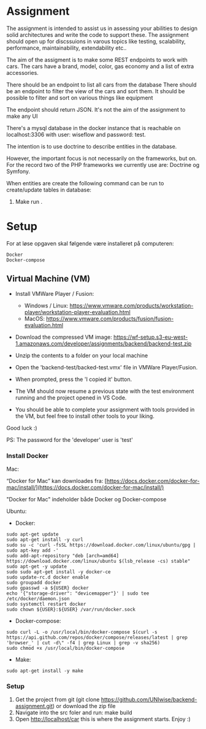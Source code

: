 # Assignment

The assignment is intended to assist us in assessing your abilities to design solid architectures and write the code to support these.
The assignment should open up for discssuions in varous topics like testing, scalability, performance, maintainability, extendability etc..


The aim of the assigment is to make some REST endpoints to work with cars.
The cars have a brand, model, color, gas economy and a list of extra accessories.

There should be an endpoint to list all cars from the database
There should be an endpoint to filter the view of the cars and sort them. 
It should be possible to filter and sort on various things like equipment

The endpoint should return JSON. It's not the aim of the assignment to make any UI


There's a mysql database in the docker instance that is reachable on localhost:3306 with user: wiseflow and password: test.

The intention is to use doctrine to describe entities in the database.

However, the important focus is not necessarily on the frameworks, but on. For the record two of the PHP frameworks we currently use are: Doctrine og Symfony. 



When entities are create the following command can be run to create/update tables in database:
1) Make run .


# Setup

For at løse opgaven skal følgende være installeret på computeren: 
```
Docker
Docker-compose
```

## Virtual Machine (VM)
* Install VMWare Player / Fusion:  
    * Windows / Linux: https://www.vmware.com/products/workstation-player/workstation-player-evaluation.html
    * MacOS: https://www.vmware.com/products/fusion/fusion-evaluation.html

* Download the compressed VM image: https://wf-setup.s3-eu-west-1.amazonaws.com/developer/assignments/backend/backend-test.zip

* Unzip the contents to a folder on your local machine

* Open the 'backend-test/backed-test.vmx' file in VMWare Player/Fusion.
* When prompted, press the 'I copied it' button.

* The VM should now resume a previous state with the test environment running and the project opened in VS Code.
* You should be able to complete your assignment with tools provided in the VM, but feel free to install other tools to your liking.

Good luck :)

PS: The password for the 'developer' user is 'test'

### Install Docker
Mac:

“Docker for Mac” kan downloades fra: 
[https://docs.docker.com/docker-for-mac/install/](https://docs.docker.com/docker-for-mac/install/)

"Docker for Mac" indeholder både Docker og Docker-compose 

Ubuntu: 

* Docker:  
```
sudo apt-get update
sudo apt-get install -y curl
sudo su -c 'curl -fsSL https://download.docker.com/linux/ubuntu/gpg | sudo apt-key add -'
sudo add-apt-repository "deb [arch=amd64] https://download.docker.com/linux/ubuntu $(lsb_release -cs) stable"
sudo apt-get -y update
sudo sudo apt-get install -y docker-ce
sudo update-rc.d docker enable
sudo groupadd docker
sudo gpasswd -a ${USER} docker
echo '{"storage-driver": "devicemapper"}' | sudo tee /etc/docker/daemon.json
sudo systemctl restart docker
sudo chown ${USER}:${USER} /var/run/docker.sock 
```

* Docker-compose:  
```
sudo curl -L -o /usr/local/bin/docker-compose $(curl -s https://api.github.com/repos/docker/compose/releases/latest | grep 'browser_' | cut -d\" -f4 | grep Linux | grep -v sha256)
sudo chmod +x /usr/local/bin/docker-compose
```

* Make:
```
sudo apt-get install -y make
```

### Setup
1. Get the project from git (git clone https://github.com/UNIwise/backend-assignment.git) or download the zip file
2. Navigate into the src foler and run: make build
3. Open [http://localhost/car](http://localhost/car) this is where the assignment starts. Enjoy :)
  